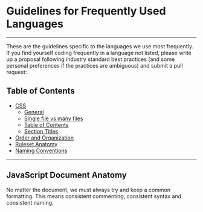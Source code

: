 # Guidelines for Frequently Used Languages


---

These are the guidelines specific to the languages we use most frequently. If you find yourself coding frequently in a language not listed, please write up a proposal following industry standard best practices (and some personal preferences if the practices are ambiguous) and submit a pull request:

## Table of Contents

* [CSS](#javascript-document-anatomy)
	* [General](#general)
	* [Single file vs many files](#single-file-vs-many-files)
	* [Table of Contents](#table-of-contents)
	* [Section Titles](#section-titles)
* [Order and Organization](#order-and-organization)
* [Ruleset Anatomy](#ruleset-anatomy)
* [Naming Conventions](#naming-conventions)

---

## JavaScript Document Anatomy

No matter the document, we must always try and keep a common formatting. This
means consistent commenting, consistent syntax and consistent naming.

